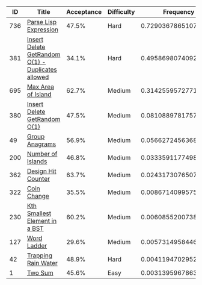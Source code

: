|ID|Title|Acceptance|Difficulty|Frequency|
|----|-----|----|---|---|
|736|[Parse Lisp Expression]( https://leetcode.com/problems/parse-lisp-expression)|47.5%|Hard|0.7290367865107017|
|381|[Insert Delete GetRandom O(1) - Duplicates allowed]( https://leetcode.com/problems/insert-delete-getrandom-o1-duplicates-allowed)|34.1%|Hard|0.49586980740929654|
|695|[Max Area of Island]( https://leetcode.com/problems/max-area-of-island)|62.7%|Medium|0.31425595727716876|
|380|[Insert Delete GetRandom O(1)]( https://leetcode.com/problems/insert-delete-getrandom-o1)|47.5%|Medium|0.08108897817576358|
|49|[Group Anagrams]( https://leetcode.com/problems/group-anagrams)|56.9%|Medium|0.05662724563684648|
|200|[Number of Islands]( https://leetcode.com/problems/number-of-islands)|46.8%|Medium|0.033359117749874545|
|362|[Design Hit Counter]( https://leetcode.com/problems/design-hit-counter)|63.7%|Medium|0.024317307650706343|
|322|[Coin Change]( https://leetcode.com/problems/coin-change)|35.5%|Medium|0.008671409957551127|
|230|[Kth Smallest Element in a BST]( https://leetcode.com/problems/kth-smallest-element-in-a-bst)|60.2%|Medium|0.006085520073802784|
|127|[Word Ladder]( https://leetcode.com/problems/word-ladder)|29.6%|Medium|0.005731495844689608|
|42|[Trapping Rain Water]( https://leetcode.com/problems/trapping-rain-water)|48.9%|Hard|0.00411947029523883|
|1|[Two Sum]( https://leetcode.com/problems/two-sum)|45.6%|Easy|0.003139596786381058|
